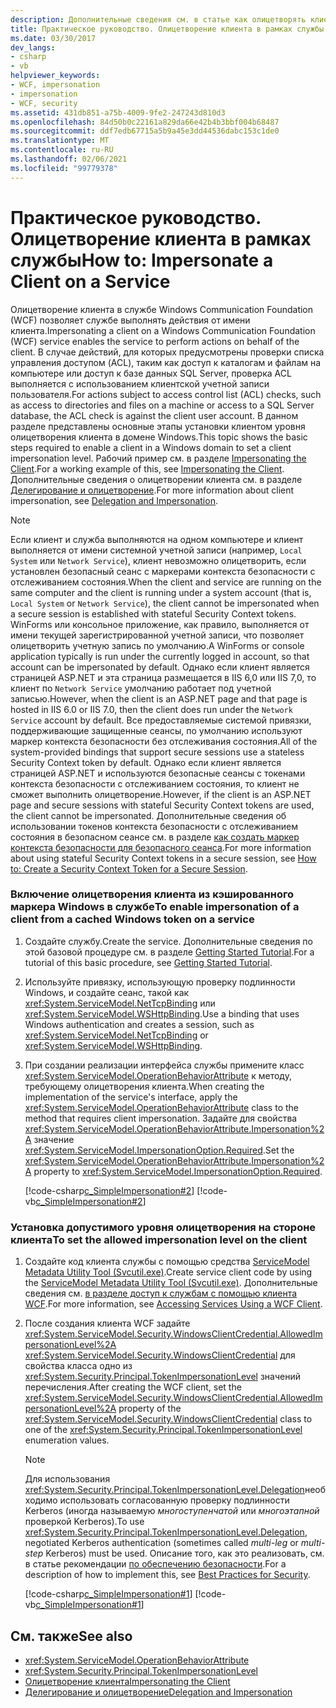 ```yaml
---
description: Дополнительные сведения см. в статье как олицетворять клиент в службе.
title: Практическое руководство. Олицетворение клиента в рамках службы
ms.date: 03/30/2017
dev_langs:
- csharp
- vb
helpviewer_keywords:
- WCF, impersonation
- impersonation
- WCF, security
ms.assetid: 431db851-a75b-4009-9fe2-247243d810d3
ms.openlocfilehash: 84d50b0c22161a829da66e42b4b3bbf004b68487
ms.sourcegitcommit: ddf7edb67715a5b9a45e3dd44536dabc153c1de0
ms.translationtype: MT
ms.contentlocale: ru-RU
ms.lasthandoff: 02/06/2021
ms.locfileid: "99779378"
---
```

# <a name="how-to-impersonate-a-client-on-a-service"></a><span data-ttu-id="1e835-103">Практическое руководство. Олицетворение клиента в рамках службы</span><span class="sxs-lookup"><span data-stu-id="1e835-103">How to: Impersonate a Client on a Service</span></span>

<span data-ttu-id="1e835-104">Олицетворение клиента в службе Windows Communication Foundation (WCF) позволяет службе выполнять действия от имени клиента.</span><span class="sxs-lookup"><span data-stu-id="1e835-104">Impersonating a client on a Windows Communication Foundation (WCF) service enables the service to perform actions on behalf of the client.</span></span> <span data-ttu-id="1e835-105">В случае действий, для которых предусмотрены проверки списка управления доступом (ACL), таким как доступ к каталогам и файлам на компьютере или доступ к базе данных SQL Server, проверка ACL выполняется с использованием клиентской учетной записи пользователя.</span><span class="sxs-lookup"><span data-stu-id="1e835-105">For actions subject to access control list (ACL) checks, such as access to directories and files on a machine or access to a SQL Server database, the ACL check is against the client user account.</span></span> <span data-ttu-id="1e835-106">В данном разделе представлены основные этапы установки клиентом уровня олицетворения клиента в домене Windows.</span><span class="sxs-lookup"><span data-stu-id="1e835-106">This topic shows the basic steps required to enable a client in a Windows domain to set a client impersonation level.</span></span> <span data-ttu-id="1e835-107">Рабочий пример см. в разделе [Impersonating the Client](./samples/impersonating-the-client.md).</span><span class="sxs-lookup"><span data-stu-id="1e835-107">For a working example of this, see [Impersonating the Client](./samples/impersonating-the-client.md).</span></span> <span data-ttu-id="1e835-108">Дополнительные сведения о олицетворении клиента см. в разделе [Делегирование и олицетворение](./feature-details/delegation-and-impersonation-with-wcf.md).</span><span class="sxs-lookup"><span data-stu-id="1e835-108">For more information about client impersonation, see [Delegation and Impersonation](./feature-details/delegation-and-impersonation-with-wcf.md).</span></span>  
  
> [!NOTE]
> <span data-ttu-id="1e835-109">Если клиент и служба выполняются на одном компьютере и клиент выполняется от имени системной учетной записи (например, `Local System` или `Network Service`), клиент невозможно олицетворить, если установлен безопасный сеанс с маркерами контекста безопасности с отслеживанием состояния.</span><span class="sxs-lookup"><span data-stu-id="1e835-109">When the client and service are running on the same computer and the client is running under a system account (that is, `Local System` or `Network Service`), the client cannot be impersonated when a secure session is established with stateful Security Context tokens.</span></span> <span data-ttu-id="1e835-110">WinForms или консольное приложение, как правило, выполняется от имени текущей зарегистрированной учетной записи, что позволяет олицетворить учетную запись по умолчанию.</span><span class="sxs-lookup"><span data-stu-id="1e835-110">A WinForms or console application typically is run under the currently logged in account, so that account can be impersonated by default.</span></span> <span data-ttu-id="1e835-111">Однако если клиент является страницей ASP.NET и эта страница размещается в IIS 6,0 или IIS 7,0, то клиент по `Network Service` умолчанию работает под учетной записью.</span><span class="sxs-lookup"><span data-stu-id="1e835-111">However, when the client is an ASP.NET page and that page is hosted in IIS 6.0 or IIS 7.0, then the client does run under the `Network Service` account by default.</span></span> <span data-ttu-id="1e835-112">Все предоставляемые системой привязки, поддерживающие защищенные сеансы, по умолчанию используют маркер контекста безопасности без отслеживания состояния.</span><span class="sxs-lookup"><span data-stu-id="1e835-112">All of the system-provided bindings that support secure sessions use a stateless Security Context token by default.</span></span> <span data-ttu-id="1e835-113">Однако если клиент является страницей ASP.NET и используются безопасные сеансы с токенами контекста безопасности с отслеживанием состояния, то клиент не сможет выполнить олицетворение.</span><span class="sxs-lookup"><span data-stu-id="1e835-113">However, if the client is an ASP.NET page and secure sessions with stateful Security Context tokens are used, the client cannot be impersonated.</span></span> <span data-ttu-id="1e835-114">Дополнительные сведения об использовании токенов контекста безопасности с отслеживанием состояния в безопасном сеансе см. в разделе [как создать маркер контекста безопасности для безопасного сеанса](./feature-details/how-to-create-a-security-context-token-for-a-secure-session.md).</span><span class="sxs-lookup"><span data-stu-id="1e835-114">For more information about using stateful Security Context tokens in a secure session, see [How to: Create a Security Context Token for a Secure Session](./feature-details/how-to-create-a-security-context-token-for-a-secure-session.md).</span></span>  
  
### <a name="to-enable-impersonation-of-a-client-from-a-cached-windows-token-on-a-service"></a><span data-ttu-id="1e835-115">Включение олицетворения клиента из кэшированного маркера Windows в службе</span><span class="sxs-lookup"><span data-stu-id="1e835-115">To enable impersonation of a client from a cached Windows token on a service</span></span>  
  
1. <span data-ttu-id="1e835-116">Создайте службу.</span><span class="sxs-lookup"><span data-stu-id="1e835-116">Create the service.</span></span> <span data-ttu-id="1e835-117">Дополнительные сведения по этой базовой процедуре см. в разделе [Getting Started Tutorial](getting-started-tutorial.md).</span><span class="sxs-lookup"><span data-stu-id="1e835-117">For a tutorial of this basic procedure, see [Getting Started Tutorial](getting-started-tutorial.md).</span></span>  
  
2. <span data-ttu-id="1e835-118">Используйте привязку, использующую проверку подлинности Windows, и создайте сеанс, такой как <xref:System.ServiceModel.NetTcpBinding> или <xref:System.ServiceModel.WSHttpBinding>.</span><span class="sxs-lookup"><span data-stu-id="1e835-118">Use a binding that uses Windows authentication and creates a session, such as <xref:System.ServiceModel.NetTcpBinding> or <xref:System.ServiceModel.WSHttpBinding>.</span></span>  
  
3. <span data-ttu-id="1e835-119">При создании реализации интерфейса службы примените класс <xref:System.ServiceModel.OperationBehaviorAttribute> к методу, требующему олицетворения клиента.</span><span class="sxs-lookup"><span data-stu-id="1e835-119">When creating the implementation of the service's interface, apply the <xref:System.ServiceModel.OperationBehaviorAttribute> class to the method that requires client impersonation.</span></span> <span data-ttu-id="1e835-120">Задайте для свойства <xref:System.ServiceModel.OperationBehaviorAttribute.Impersonation%2A> значение <xref:System.ServiceModel.ImpersonationOption.Required>.</span><span class="sxs-lookup"><span data-stu-id="1e835-120">Set the <xref:System.ServiceModel.OperationBehaviorAttribute.Impersonation%2A> property to <xref:System.ServiceModel.ImpersonationOption.Required>.</span></span>  
  
     [!code-csharp[c_SimpleImpersonation#2](../../../samples/snippets/csharp/VS_Snippets_CFX/c_simpleimpersonation/cs/source.cs#2)]
     [!code-vb[c_SimpleImpersonation#2](../../../samples/snippets/visualbasic/VS_Snippets_CFX/c_simpleimpersonation/vb/source.vb#2)]  
  
### <a name="to-set-the-allowed-impersonation-level-on-the-client"></a><span data-ttu-id="1e835-121">Установка допустимого уровня олицетворения на стороне клиента</span><span class="sxs-lookup"><span data-stu-id="1e835-121">To set the allowed impersonation level on the client</span></span>  
  
1. <span data-ttu-id="1e835-122">Создайте код клиента службы с помощью средства [ServiceModel Metadata Utility Tool (Svcutil.exe)](servicemodel-metadata-utility-tool-svcutil-exe.md).</span><span class="sxs-lookup"><span data-stu-id="1e835-122">Create service client code by using the [ServiceModel Metadata Utility Tool (Svcutil.exe)](servicemodel-metadata-utility-tool-svcutil-exe.md).</span></span> <span data-ttu-id="1e835-123">Дополнительные сведения см. [в разделе доступ к службам с помощью клиента WCF](accessing-services-using-a-wcf-client.md).</span><span class="sxs-lookup"><span data-stu-id="1e835-123">For more information, see [Accessing Services Using a WCF Client](accessing-services-using-a-wcf-client.md).</span></span>  
  
2. <span data-ttu-id="1e835-124">После создания клиента WCF задайте <xref:System.ServiceModel.Security.WindowsClientCredential.AllowedImpersonationLevel%2A> <xref:System.ServiceModel.Security.WindowsClientCredential> для свойства класса одно из <xref:System.Security.Principal.TokenImpersonationLevel> значений перечисления.</span><span class="sxs-lookup"><span data-stu-id="1e835-124">After creating the WCF client, set the <xref:System.ServiceModel.Security.WindowsClientCredential.AllowedImpersonationLevel%2A> property of the <xref:System.ServiceModel.Security.WindowsClientCredential> class to one of the <xref:System.Security.Principal.TokenImpersonationLevel> enumeration values.</span></span>  
  
    > [!NOTE]
    > <span data-ttu-id="1e835-125">Для использования <xref:System.Security.Principal.TokenImpersonationLevel.Delegation>необходимо использовать согласованную проверку подлинности Kerberos (иногда называемую *многоступенчатой* или *многоэтапной* проверкой Kerberos).</span><span class="sxs-lookup"><span data-stu-id="1e835-125">To use <xref:System.Security.Principal.TokenImpersonationLevel.Delegation>, negotiated Kerberos authentication (sometimes called *multi-leg* or *multi-step* Kerberos) must be used.</span></span> <span data-ttu-id="1e835-126">Описание того, как это реализовать, см. в статье рекомендации [по обеспечению безопасности](./feature-details/best-practices-for-security-in-wcf.md).</span><span class="sxs-lookup"><span data-stu-id="1e835-126">For a description of how to implement this, see [Best Practices for Security](./feature-details/best-practices-for-security-in-wcf.md).</span></span>  
  
     [!code-csharp[c_SimpleImpersonation#1](../../../samples/snippets/csharp/VS_Snippets_CFX/c_simpleimpersonation/cs/source.cs#1)]
     [!code-vb[c_SimpleImpersonation#1](../../../samples/snippets/visualbasic/VS_Snippets_CFX/c_simpleimpersonation/vb/source.vb#1)]  
  
## <a name="see-also"></a><span data-ttu-id="1e835-127">См. также</span><span class="sxs-lookup"><span data-stu-id="1e835-127">See also</span></span>

- <xref:System.ServiceModel.OperationBehaviorAttribute>
- <xref:System.Security.Principal.TokenImpersonationLevel>
- [<span data-ttu-id="1e835-128">Олицетворение клиента</span><span class="sxs-lookup"><span data-stu-id="1e835-128">Impersonating the Client</span></span>](./samples/impersonating-the-client.md)
- [<span data-ttu-id="1e835-129">Делегирование и олицетворение</span><span class="sxs-lookup"><span data-stu-id="1e835-129">Delegation and Impersonation</span></span>](./feature-details/delegation-and-impersonation-with-wcf.md)
